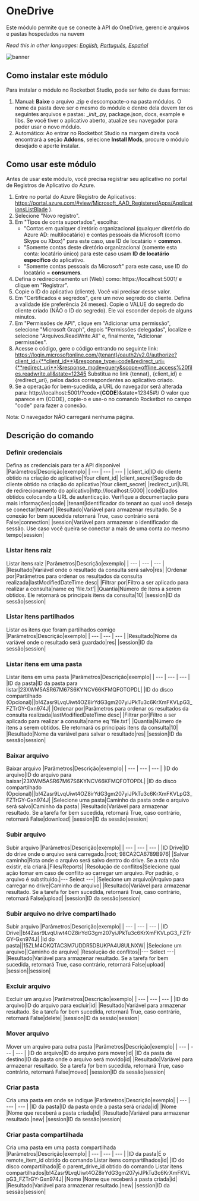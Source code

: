 



# OneDrive
  
Este módulo permite que se conecte à API do OneDrive, gerencie arquivos e pastas hospedados na nuvem  

*Read this in other languages: [English](Manual_OneDrive.md), [Português](Manual_OneDrive.pr.md), [Español](Manual_OneDrive.es.md)*
  
![banner](imgs/Banner_OneDrive.png)
## Como instalar este módulo
  
Para instalar o módulo no Rocketbot Studio, pode ser feito de duas formas:
1. Manual: __Baixe__ o arquivo .zip e descompacte-o na pasta módulos. O nome da pasta deve ser o mesmo do módulo e dentro dela devem ter os seguintes arquivos e pastas: \__init__.py, package.json, docs, example e libs. Se você tiver o aplicativo aberto, atualize seu navegador para poder usar o novo módulo.
2. Automático: Ao entrar no Rocketbot Studio na margem direita você encontrará a seção **Addons**, selecione **Install Mods**, procure o módulo desejado e aperte instalar.  


## Como usar este módulo

Antes de usar este módulo, você precisa registrar seu aplicativo no portal de Registros de Aplicativo do Azure.

1. Entre no portal do Azure (Registro de Aplicativos: https://portal.azure.com/#view/Microsoft_AAD_RegisteredApps/ApplicationsListBlade ).
2. Selecione "Novo registro".
3. Em "Tipos de conta suportados", escolha:
    - "Contas em qualquer diretório organizacional (qualquer diretório do Azure AD: multilocatário) e contas pessoais da Microsoft (como Skype ou Xbox)" para este caso, use ID de locatário = **common**.
    - "Somente contas deste diretório organizacional (somente esta conta: locatário único) para este caso usam **ID de locatário específico** do aplicativo.
    - "Somente contas pessoais da Microsoft" para este caso, use ID do locatário = **consumers**.
4. Defina o redirecionamento uri (Web) como: https://localhost:5001/ e clique em "Registrar".
5. Copie o ID do aplicativo (cliente). Você vai precisar desse valor.
6. Em "Certificados e 
segredos", gere um novo segredo do cliente. Defina a validade (de preferência 24 meses). Copie o VALUE do segredo do cliente criado (NÃO o ID do segredo). Ele vai esconder depois de alguns minutos.
7. Em "Permissões de API", clique em "Adicionar uma permissão", selecione "Microsoft Graph", depois "Permissões delegadas", localize e selecione "Arquivos.ReadWrite.All" e, finalmente, "Adicionar permissões".
8. Acesse o código, gere o código entrando no seguinte link:
https://login.microsoftonline.com/{tenant}/oauth2/v2.0/authorize?client_id={**client_id**}&response_type=code&redirect_uri={**redirect_uri**}&response_mode=query&scope=offline_access%20files.readwrite.all&state=12345
Substitua no link {tennat}, {client_id} e {redirect_uri}, pelos dados correspondentes ao aplicativo criado.
9. Se a operação for bem-sucedida, a URL do navegador será alterada para: http://localhost:5001/?code={**CODE**}&state=12345#!/
O valor que aparece em {CODE}, copie-o e use-o no comando Rocketbot no campo 
"code" para fazer a conexão.

Nota: O navegador NÃO carregará nenhuma página.
## Descrição do comando

### Definir credenciais
  
Defina as credenciais para ter a API disponível
|Parâmetros|Descrição|exemplo|
| --- | --- | --- |
|client_id|ID do cliente obtido na criação do aplicativo|Your client_id|
|client_secret|Segredo do cliente obtido na criação do aplicativo|Your client_secret|
|redirect_uri|URL de redirecionamento do aplicativo|http://localhost:5000|
|code|Dados obtidos colocando a URL de autenticação. Verifique a documentação para mais informações|code|
|tenant|Identificador do tenant ao qual você deseja se conectar|tenant|
|Resultado|Variável para armazenar resultado. Se a conexão for bem sucedida retornará True, caso contrário será False|connection|
|session|Variável para armazenar o identificador da sessão. Use caso você queira se conectar a mais de uma conta ao mesmo tempo|session|

### Listar itens raiz
  
Listar itens raiz
|Parâmetros|Descrição|exemplo|
| --- | --- | --- |
|Resultado|Variável onde o resultado da consulta será salvo|res|
|Ordenar por|Parâmetros para ordenar os resultados da consulta realizada|lastModifiedDateTime desc|
|Filtrar por|Filtro a ser aplicado para realizar a consulta|name eq 'file.txt'|
|Quantia|Número de itens a serem obtidos. Ele retornará os principais itens da consulta|10|
|session|ID da sessão|session|

### Listar itens partilhados
  
Listar os itens que foram partilhados comigo
|Parâmetros|Descrição|exemplo|
| --- | --- | --- |
|Resultado|Nome da variável onde o resultado será guardado|res|
|session|ID da sessão|session|

### Listar itens em uma pasta
  
Listar itens em uma pasta
|Parâmetros|Descrição|exemplo|
| --- | --- | --- |
|ID da pasta|ID da pasta para listar|23XWM5ASR67M67S6KYNCV66KFMQFOTOPDL|
|ID do disco compartilhado (Opcional)||b!4Zasr9LvqUiwt4OZ8irYdG3gm207yiJPkTu3c6KrXmFKVLpG3_FZTrGY-Gxn974J|
|Ordenar por|Parâmetros para ordenar os resultados da consulta realizada|lastModifiedDateTime desc|
|Filtrar por|Filtro a ser aplicado para realizar a consulta|name eq 'file.txt'|
|Quantia|Número de itens a serem obtidos. Ele retornará os principais itens da consulta|10|
|Resultado|Nome da variável para salvar o resultado|res|
|session|ID da sessão|session|

### Baixar arquivo
  
Baixar arquivo
|Parâmetros|Descrição|exemplo|
| --- | --- | --- |
|ID do arquivo|ID do arquivo para baixar|23XWM5ASR67M67S6KYNCV66KFMQFOTOPDL|
|ID do disco compartilhado (Opcional)||b!4Zasr9LvqUiwt4OZ8irYdG3gm207yiJPkTu3c6KrXmFKVLpG3_FZTrGY-Gxn974J|
|Selecione uma pasta|Caminho da pasta onde o arquivo será salvo|Caminho da pasta|
|Resultado|Variável para armazenar resultado. Se a tarefa for bem sucedida, retornará True, caso contrário, retornará False|download|
|session|ID da sessão|session|

### Subir arquivo
  
Subir arquivo
|Parâmetros|Descrição|exemplo|
| --- | --- | --- |
|ID Drive|ID do drive onde o arquivo será carregado.|root; 98CA2CA6789B976|
|Salvar caminho|Rota onde o arquivo será salvo dentro do drive. Se a rota não existir, ela criará.|Files/Reports|
|Resolução de conflitos|Selecione qual ação tomar em caso de conflito ao carregar um arquivo. Por padrão, o arquivo é substituído.|--- Select ---|
|Selecione um arquivo|Arquivo para carregar no drive|Caminho de arquivo|
|Resultado|Variável para armazenar resultado. Se a tarefa for bem sucedida, retornará True, caso contrário, retornará False|upload|
|session|ID da sessão|session|

### Subir arquivo no drive compartilhado
  
Subir arquivo
|Parâmetros|Descrição|exemplo|
| --- | --- | --- |
|ID Drive||b!4Zasr9LvqUiwt4OZ8irYdG3gm207yiJPkTu3c6KrXmFKVLpG3_FZTrGY-Gxn974J|
|Id do pasta||15ZLM4OKQTAC3M7UDDR5DBUKPA4U8ULNXW|
|Selecione um arquivo||Caminho de arquivo|
|Resolução de conflitos||--- Select ---|
|Resultado|Variável para armazenar resultado. Se a tarefa for bem sucedida, retornará True, caso contrário, retornará False|upload|
|session||session|

### Excluir arquivo
  
Excluir um arquivo
|Parâmetros|Descrição|exemplo|
| --- | --- | --- |
|ID do arquivo|ID do arquivo para excluir|id|
|Resultado|Variável para armazenar resultado. Se a tarefa for bem sucedida, retornará True, caso contrário, retornará False|delete|
|session|ID da sessão|session|

### Mover arquivo
  
Mover um arquivo para outra pasta
|Parâmetros|Descrição|exemplo|
| --- | --- | --- |
|ID do arquivo|ID do arquivo para mover|id|
|ID da pasta de destino|ID da pasta onde o arquivo será movido|id|
|Resultado|Variável para armazenar resultado. Se a tarefa for bem sucedida, retornará True, caso contrário, retornará False|moved|
|session|ID da sessão|session|

### Criar pasta
  
Cria uma pasta em onde se indique
|Parâmetros|Descrição|exemplo|
| --- | --- | --- |
|ID da pasta|ID da pasta onde a pasta será criada|id|
|Nome |Nome que receberá a pasta criada|id|
|Resultado|Variável para armazenar resultado.|new|
|session|ID da sessão|session|

### Criar pasta compartilhada
  
Cria uma pasta em uma pasta compartilhada
|Parâmetros|Descrição|exemplo|
| --- | --- | --- |
|ID da pasta|É o remote_item_id obtido do comando Listar itens compartilhados|id|
|ID do disco compartilhado|É o parent_drive_id obtido do comando Listar itens compartilhados|b!4Zasr9LvqUiwt4OZ8irYdG3gm207yiJPkTu3c6KrXmFKVLpG3_FZTrGY-Gxn974J|
|Nome |Nome que receberá a pasta criada|id|
|Resultado|Variável para armazenar resultado.|new|
|session|ID da sessão|session|
